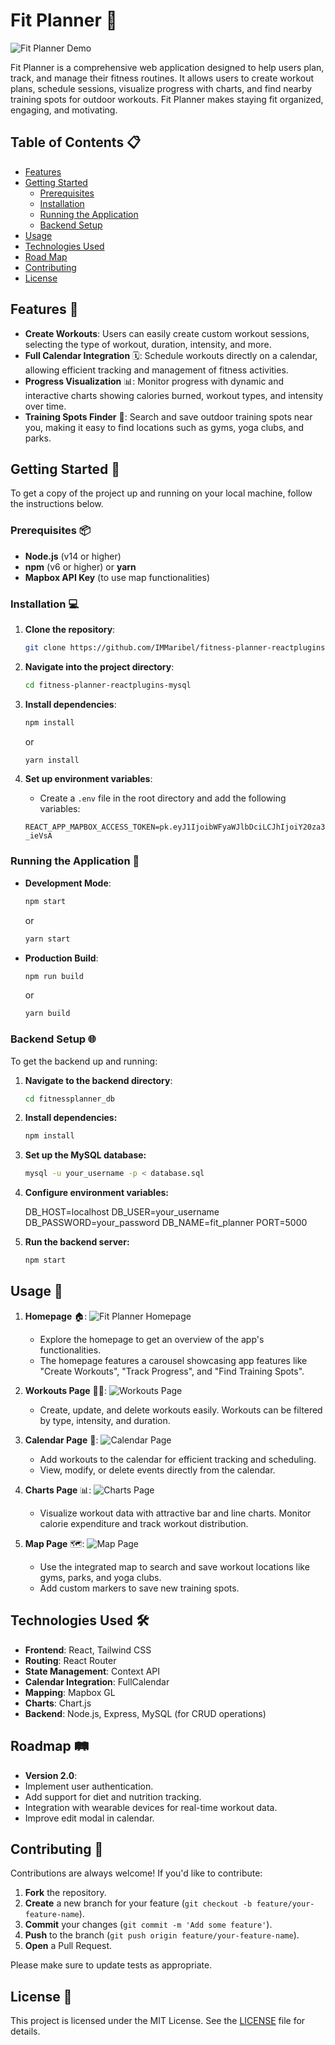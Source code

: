 # Fit Planner 🚀

![Fit Planner Demo](public/demogif.gif)

Fit Planner is a comprehensive web application designed to help users plan, track, and manage their fitness routines. It allows users to create workout plans, schedule sessions, visualize progress with charts, and find nearby training spots for outdoor workouts. Fit Planner makes staying fit organized, engaging, and motivating.

## Table of Contents 📋

- [Features](#features-)
- [Getting Started](#getting-started-)
  - [Prerequisites](#prerequisites-)
  - [Installation](#installation-)
  - [Running the Application](#running-the-application-)
  - [Backend Setup](#backend-setup-)
- [Usage](#usage-)
- [Technologies Used](#technologies-used-)
- [Road Map](#roadmap-️)
- [Contributing](#contributing-)
- [License](#license-)

## Features 🌟

- **Create Workouts**: Users can easily create custom workout sessions, selecting the type of workout, duration, intensity, and more.
- **Full Calendar Integration** 🗓️: Schedule workouts directly on a calendar, allowing efficient tracking and management of fitness activities.
- **Progress Visualization** 📊: Monitor progress with dynamic and interactive charts showing calories burned, workout types, and intensity over time.
- **Training Spots Finder** 📍: Search and save outdoor training spots near you, making it easy to find locations such as gyms, yoga clubs, and parks.

## Getting Started 🏁

To get a copy of the project up and running on your local machine, follow the instructions below.

### Prerequisites 📦

- **Node.js** (v14 or higher)
- **npm** (v6 or higher) or **yarn**
- **Mapbox API Key** (to use map functionalities)

### Installation 💻

1. **Clone the repository**:
   
   ```bash
   git clone https://github.com/IMMaribel/fitness-planner-reactplugins-mysql
   ```

2. **Navigate into the project directory**:
   
   ```bash
   cd fitness-planner-reactplugins-mysql
   ```

3. **Install dependencies**:
   
   ```bash
   npm install
   ```
   or
   
   ```bash
   yarn install
   ```

4. **Set up environment variables**:
   - Create a `.env` file in the root directory and add the following variables:

   ```env
   REACT_APP_MAPBOX_ACCESS_TOKEN=pk.eyJ1IjoibWFyaWJlbDciLCJhIjoiY20za3BuM2UzMGV1bzJyczlwYnNocXlldCJ9.CWEUVYsCagxJ9xT-_ieVsA
   ```

### Running the Application 🚀

- **Development Mode**:

  ```bash
  npm start
  ```
  or
  
  ```bash
  yarn start
  ```

- **Production Build**:

  ```bash
  npm run build
  ```
  or
  
  ```bash
  yarn build
  ```

### Backend Setup 🌐

To get the backend up and running:

   1. **Navigate to the backend directory**:

      ```bash
      cd fitnessplanner_db

   2. **Install dependencies:**

      ```bash
      npm install

   3. **Set up the MySQL database:**

      ```bash
      mysql -u your_username -p < database.sql

   4. **Configure environment variables:**

      DB_HOST=localhost
      DB_USER=your_username
      DB_PASSWORD=your_password
      DB_NAME=fit_planner
      PORT=5000

   5. **Run the backend server:**

      ```bash
      npm start

## Usage 📖

1. **Homepage** 🏠:
![Fit Planner Homepage](public/screenshots/homepage.png)
   - Explore the homepage to get an overview of the app's functionalities.
   - The homepage features a carousel showcasing app features like "Create Workouts", "Track Progress", and "Find Training Spots".

2. **Workouts Page** 🏋️‍♂️:
![Workouts Page](public/screenshots/workoutspage.png)
   - Create, update, and delete workouts easily. Workouts can be filtered by type, intensity, and duration.

3. **Calendar Page** 📅:
![Calendar Page](public/screenshots/calendarpage.png)
   - Add workouts to the calendar for efficient tracking and scheduling.
   - View, modify, or delete events directly from the calendar.

4. **Charts Page** 📊:
![Charts Page](public/screenshots/chartspage.png)
   - Visualize workout data with attractive bar and line charts. Monitor calorie expenditure and track workout distribution.

5. **Map Page** 🗺️:
![Map Page](public/screenshots/mappage.png)
   - Use the integrated map to search and save workout locations like gyms, parks, and yoga clubs.
   - Add custom markers to save new training spots.

## Technologies Used 🛠️

- **Frontend**: React, Tailwind CSS
- **Routing**: React Router
- **State Management**: Context API
- **Calendar Integration**: FullCalendar
- **Mapping**: Mapbox GL
- **Charts**: Chart.js
- **Backend**: Node.js, Express, MySQL (for CRUD operations)

## Roadmap 🛤️

- **Version 2.0**:
- Implement user authentication.
- Add support for diet and nutrition tracking.
- Integration with wearable devices for real-time workout data.
- Improve edit modal in calendar.

## Contributing 🤝

Contributions are always welcome! If you'd like to contribute:

1. **Fork** the repository.
2. **Create** a new branch for your feature (`git checkout -b feature/your-feature-name`).
3. **Commit** your changes (`git commit -m 'Add some feature'`).
4. **Push** to the branch (`git push origin feature/your-feature-name`).
5. **Open** a Pull Request.

Please make sure to update tests as appropriate.

## License 📜

This project is licensed under the MIT License. See the [LICENSE](LICENSE) file for details.

